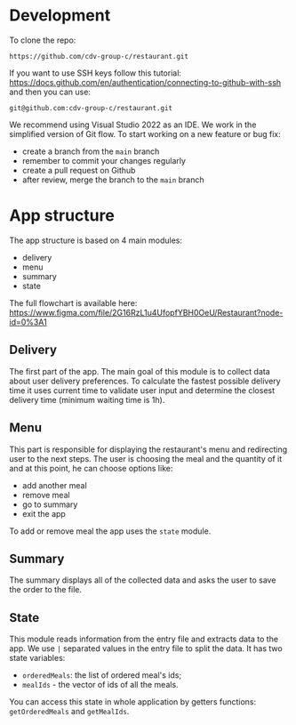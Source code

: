 # Development

To clone the repo:

```
https://github.com/cdv-group-c/restaurant.git
```

If you want to use SSH keys follow this tutorial: https://docs.github.com/en/authentication/connecting-to-github-with-ssh
and then you can use:

```
git@github.com:cdv-group-c/restaurant.git
```

We recommend using Visual Studio 2022 as an IDE.
We work in the simplified version of Git flow. To start working on a new feature or bug fix:

- create a branch from the `main` branch
- remember to commit your changes regularly
- create a pull request on Github
- after review, merge the branch to the `main` branch

# App structure

The app structure is based on 4 main modules:

- delivery
- menu
- summary
- state

The full flowchart is available here: https://www.figma.com/file/2G16RzL1u4UfopfYBH0OeU/Restaurant?node-id=0%3A1

## Delivery

The first part of the app.
The main goal of this module is to collect data about user delivery preferences.
To calculate the fastest possible delivery time it uses current time to validate user input and determine the closest delivery time (minimum waiting time is 1h).

## Menu

This part is responsible for displaying the restaurant's menu and redirecting user to the next steps.
The user is choosing the meal and the quantity of it and at this point, he can choose options like:

- add another meal
- remove meal
- go to summary
- exit the app

To add or remove meal the app uses the `state` module.

## Summary

The summary displays all of the collected data and asks the user to save the order to the file.

## State

This module reads information from the entry file and extracts data to the app.
We use `|` separated values in the entry file to split the data.
It has two state variables:

- `orderedMeals`: the list of ordered meal's ids;
- `mealIds` - the vector of ids of all the meals.

You can access this state in whole application by getters functions: `getOrderedMeals` and `getMealIds`.
